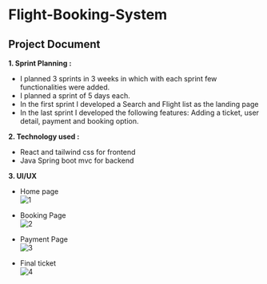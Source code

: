 # Flight-Booking-System

## Project Document

**1. Sprint Planning :**

- I planned 3 sprints in 3 weeks in which with each sprint few functionalities were added.
- I planned a sprint of 5 days each.
- In the first sprint I developed a Search and Flight list as the landing page
- In the last sprint I developed the following features: Adding a ticket, user detail, payment and booking option. 

**2. Technology used :**

- React and tailwind css for frontend
- Java Spring boot mvc for backend



**3. UI/UX**

* Home page</br>
![1](https://user-images.githubusercontent.com/39789077/233761736-9c58af5b-767f-4679-9f40-cc0beeb401c1.jpg)

* Booking Page</br>
![2](https://user-images.githubusercontent.com/39789077/233761739-e5d4b3b0-e1cc-4135-b2e3-9836378a2353.jpg)

* Payment Page</br>
![3](https://user-images.githubusercontent.com/39789077/233761744-b3990b05-def7-4525-8d47-c9a551fbcec5.jpg)

* Final ticket</br>
![4](https://user-images.githubusercontent.com/39789077/233761748-9da242f5-d32d-4529-b7aa-f66f3ee74eb2.jpg)
